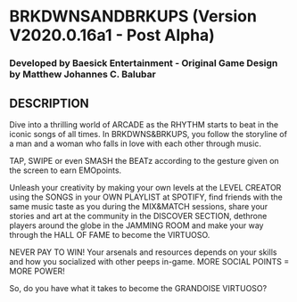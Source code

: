 # BRKDWNSANDBRKUPS (Version V2020.0.16a1 - Post Alpha)
### Developed by Baesick Entertainment - Original Game Design by Matthew Johannes C. Balubar

## DESCRIPTION

Dive into a thrilling world of ARCADE as the RHYTHM starts to beat in the iconic songs of all times. In BRKDWNS&BRKUPS, you follow the storyline of a man and a woman who falls in love with each other through music.

TAP, SWIPE or even SMASH the BEATz according to the gesture given on the screen to earn EMOpoints. 

Unleash your creativity by making your own levels at the LEVEL CREATOR using the SONGS in your OWN PLAYLIST at SPOTIFY, find friends with the same music taste as you during the MIX&MATCH sessions, share your stories and art at the community in the DISCOVER SECTION, dethrone players around the globe in the JAMMING ROOM and make your way through the HALL OF FAME to become the VIRTUOSO.

NEVER PAY TO WIN! Your arsenals and resources depends on your skills and how you socialized with other peeps in-game. MORE SOCIAL POINTS = MORE POWER!

So, do you have what it takes to become the GRANDOISE VIRTUOSO?
